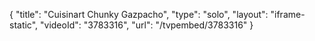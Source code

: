{
    "title": "Cuisinart Chunky Gazpacho",
    "type": "solo",
    "layout": "iframe-static",
    "videoId": "3783316",
    "url": "\/tvpembed\/3783316"
}